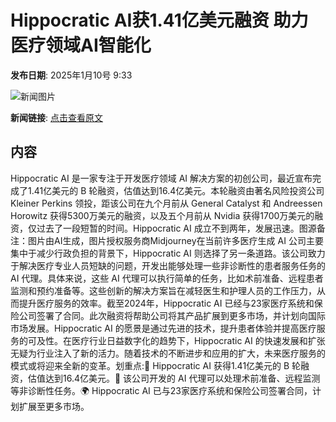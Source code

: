 # Hippocratic AI获1.41亿美元融资 助力医疗领域AI智能化

**发布日期**: 2025年1月10号 9:33

![新闻图片](https://pic.chinaz.com/picmap/202307051434452205_0.jpg)

**新闻链接**: [点击查看原文](https://www.aibase.com/zh/news/14606)

## 内容

Hippocratic AI 是一家专注于开发医疗领域 AI 解决方案的初创公司，最近宣布完成了1.41亿美元的 B 轮融资，估值达到16.4亿美元。本轮融资由著名风险投资公司 Kleiner Perkins 领投，距该公司在九个月前从 General Catalyst 和 Andreessen Horowitz 获得5300万美元的融资，以及五个月前从 Nvidia 获得1700万美元的融资，仅过去了一段短暂的时间。Hippocratic AI 成立不到两年，发展迅速。图源备注：图片由AI生成，图片授权服务商Midjourney在当前许多医疗生成 AI 公司主要集中于减少行政负担的背景下，Hippocratic AI 则选择了另一条道路。该公司致力于解决医疗专业人员短缺的问题，开发出能够处理一些非诊断性的患者服务任务的 AI 代理。具体来说，这些 AI 代理可以执行简单的任务，比如术前准备、远程患者监测和预约准备等。这些创新的解决方案旨在减轻医生和护理人员的工作压力，从而提升医疗服务的效率。截至2024年，Hippocratic AI 已经与23家医疗系统和保险公司签署了合同。此次融资将帮助公司将其产品扩展到更多市场，并计划向国际市场发展。Hippocratic AI 的愿景是通过先进的技术，提升患者体验并提高医疗服务的可及性。在医疗行业日益数字化的趋势下，Hippocratic AI 的快速发展和扩张无疑为行业注入了新的活力。随着技术的不断进步和应用的扩大，未来医疗服务的模式或将迎来全新的变革。划重点:🌟 Hippocratic AI 获得1.41亿美元的 B 轮融资，估值达到16.4亿美元。🤖 该公司开发的 AI 代理可以处理术前准备、远程监测等非诊断性任务。🌍 Hippocratic AI 已与23家医疗系统和保险公司签署合同，计划扩展至更多市场。
